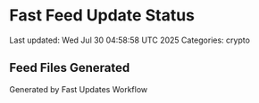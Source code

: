 # Fast Feed Update Status
Last updated: Wed Jul 30 04:58:58 UTC 2025
Categories: crypto

## Feed Files Generated

Generated by Fast Updates Workflow
